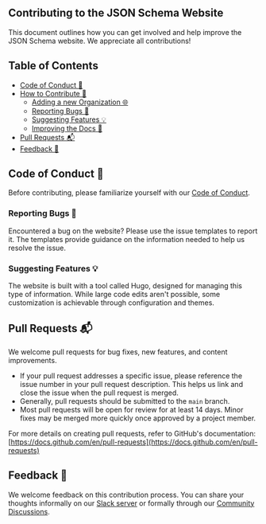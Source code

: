 ## Contributing to the JSON Schema Website

This document outlines how you can get involved and help improve the JSON Schema website. We appreciate all contributions!

## Table of Contents

- [Code of Conduct 📜](#code-of-conduct-)
- [How to Contribute 🚀](#how-to-contribute-)
  - [Adding a new Organization 🌐](#adding-a-new-organization-)
  - [Reporting Bugs 🐞](#reporting-bugs-)
  - [Suggesting Features 💡](#suggesting-features-)
  - [Improving the Docs 🚧](#improving-the-docs-)
- [Pull Requests 📬](#pull-requests-)
- [Feedback 💬](#feedback-)

## Code of Conduct 📜

Before contributing, please familiarize yourself with our [Code of Conduct](https://github.com/json-schema-org/.github/blob/main/CODE_OF_CONDUCT.md).

### Reporting Bugs 🐞

Encountered a bug on the website? Please use the issue templates to report it. The templates provide guidance on the information needed to help us resolve the issue.

### Suggesting Features 💡

The website is built with a tool called Hugo, designed for managing this type of information. While large code edits aren't possible, some customization is achievable through configuration and themes.

## Pull Requests 📬

We welcome pull requests for bug fixes, new features, and content improvements.

- If your pull request addresses a specific issue, please reference the issue number in your pull request description. This helps us link and close the issue when the pull request is merged.
- Generally, pull requests should be submitted to the `main` branch.
- Most pull requests will be open for review for at least 14 days. Minor fixes may be merged more quickly once approved by a project member.

For more details on creating pull requests, refer to GitHub's documentation: [https://docs.github.com/en/pull-requests](https://docs.github.com/en/pull-requests)

## Feedback 💬

We welcome feedback on this contribution process. You can share your thoughts informally on our [Slack server](https://json-schema.org/slack) or formally through our [Community Discussions](https://github.com/orgs/json-schema-org/discussions).
